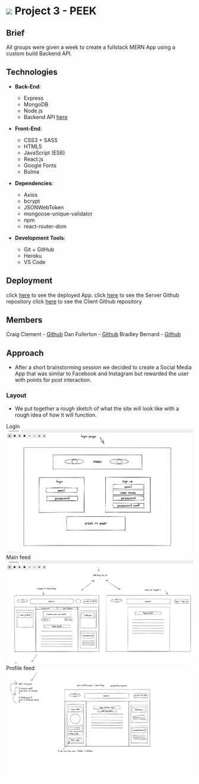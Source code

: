 # ![](https://ga-dash.s3.amazonaws.com/production/assets/logo-9f88ae6c9c3871690e33280fcf557f33.png) Project 3 - PEEK

  

## Brief 

All groups were given a week to create a fullstack MERN App using a custom build Backend API.

## Technologies
-   **Back-End**:
    
    -   Express
    -   MongoDB
    -   Node.js
    - Backend API  [here](https://peekback.herokuapp.com/api)

-   **Front-End**:
    
    -   CSS3 + SASS
    -   HTML5
    -   JavaScript (ES6)
    -   React.js
    -  Google Fonts
    -  Bulma
-   **Dependencies**:
    
    -   Axios
    -   bcrypt
    -   JSONWebToken
    -   mongoose-unique-validator
    -   npm
    -   react-router-dom

-   **Development Tools**:
    -   Git + GitHub
    -   Heroku
    -   VS Code

## Deployment 
click [here](https://peek3.netlify.app) to see the deployed App.
click [here](https://github.com/bradb345/project-3-server) to see the Server Github repository
click [here](https://github.com/bradb345/project-3-client) to see the Client Github repository

## Members

Craig Clement - [Github](https://github.com/CraigClem)
Dan Fullerton - [Github](https://github.com/sirdantheawesome)
Bradley Bernard - [Github](https://github.com/bradb345)

## Approach

- After a short brainstorming session we decided to create a Social Media App that was similar to Facebook and Instagram but rewarded the user with points for post interaction.

### Layout

- We put together a rough sketch of what the site will look like with a rough idea of how it will function.

Login
![Login](images/login.png)
Main feed
![feed](images/feed.png)
Profile feed
![profile](images/profile.png)

